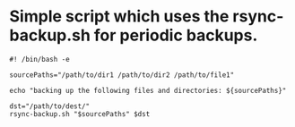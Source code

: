 # Simple script which uses the rsync-backup.sh for periodic backups.

```
#! /bin/bash -e

sourcePaths="/path/to/dir1 /path/to/dir2 /path/to/file1"

echo "backing up the following files and directories: ${sourcePaths}"

dst="/path/to/dest/"
rsync-backup.sh "$sourcePaths" $dst
```
